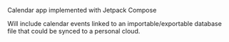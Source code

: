 Calendar app implemented with Jetpack Compose

Will include calendar events linked to an importable/exportable database file that
could be synced to a personal cloud.
